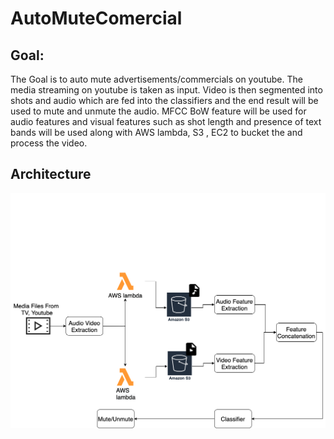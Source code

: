 # AutoMuteComercial

## Goal:
The Goal is to auto mute advertisements/commercials on youtube. The media streaming on youtube is taken as input. Video is then segmented into shots and audio which are fed into the classifiers and the end result will be used to mute and unmute the audio. MFCC BoW feature will be used for audio features and visual features such as shot length and presence of text bands will be used along with AWS lambda, S3 , EC2 to bucket the and process the video.

## Architecture
![alt architecture](https://github.com/priyanka-moorthy/AutoMuteComercial/blob/main/Automute%20Architecture.drawio%20(2).png)
